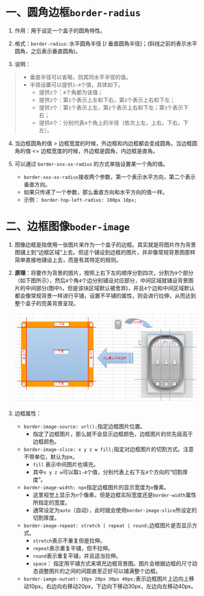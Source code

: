 # 一、圆角边框`border-radius`

1. 作用：用于设定一个盒子的圆角特性。

2. 格式：`border-radius`: 水平圆角半径 [/ 垂直圆角半径]；(斜线之前的表示水平圆角，之后表示垂直圆角)。

3. 说明：
> - 垂直半径可以省略，则其同水平半径的值。
> - 半径设置可以提供`1~4`个值，具体如下。
> 	- 提供`1`个：`4`个角都为该值；
> 	- 提供`2`个：第`1`个表示上左和下右，第`2`个表示上右和下左；
> 	- 提供`3`个：第`1`个表示上左，第`2`个表示上右和下左；第`3`个表示下右；
> 	- 提供`4`个：分别代表`4`个角上的半径（依次上左，上右，下右，下左）。

4. 当边框圆角的值 > 边框宽度的时候，外边框和内边框都会变成圆角。当边框圆角的值 <= 边框宽度的时候，外边框是圆角，内边框是直角。

5. 可以通过 `border-xxx-xx-radius` 的方式单独设置某一个角的值。
    - `border-xxx-xx-radius`接收两个参数，第一个表示水平方向，第二个表示垂直方向。
    - 如果只传递了一个参数，那么垂直方向和水平方向的值一样。
    - 示例： `border-top-left-radius: 100px 10px;`

# 二、边框图像`boder-image`

1. 图像边框是指使用一张图片来作为一个盒子的边框。其实就是将图片作为背景图铺上到“边框区域”上去。但这个铺设到边框的图片，并非像常规背景图那样简单直接地铺设上去，而是有其特定的规则。

2. **原理**：将要作为背景的图片，按照上右下左的顺序分割四次，分割为`9`个部分（如下图所示），然后`4`个角`4`个边分别铺设对应部分，中间区域就铺设背景图片的中间部分(图中`5`，但是该块区域默认被舍弃)，并且`4`个边和中间区域默认都会像常规背景一样进行平铺，设置不平铺的属性，则会进行拉伸，从而达到整个盒子的完美背景呈现。

   <img src='../00-sources/00-images/border-image.png'>
2. 边框属性：
   - `border-image-source: url();`指定边框图片位置。
      - 指定了边框图片，那么就不会显示边框颜色，边框图片的优先级高于边框颜色。
   - `border-image-slice: x y z w fill;`指定对边框图片的切割方式。注意不带单位，默认为px。
      - `fill` 表示中间图片也填充。
      - 其中`x y z w`可以取`1-4`个值，分别代表上右下左`4`个方向的“切割厚度”。
   - `border-image-width: npx`指定边框图片的显示宽度为`n`像素。
      - 这里视觉上显示为`n`个像素，但是边框实际宽度还是`border-width`属性所指定的宽度。
      - 通常设定为`auto`（自动），此时就会使用`border-image-slice`所设定的切割厚度。
   - `border-image-repeat: stretch | repeat | round;`边框图片是否显示方式。
      - `stretch`表示不重复但是拉伸。
      - `repeat`表示重复平铺，但不拉伸。
      - `round`表示重复平铺，并且适当拉伸。
      - `space`： 指定用平铺方式来填充边框背景图。图片会根据边框的尺寸动态调整图片的之间的间距直至正好可以铺满整个边框。
   - `border-iamge-outset: 10px 20px 30px 40px;`表示边框图片上边向上移动10px，右边向右移动20px，下边向下移动30px，左边向左移动40px。
